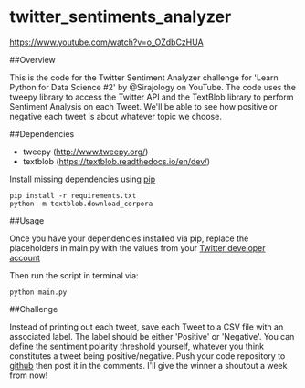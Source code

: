 # twitter_sentiments_analyzer
https://www.youtube.com/watch?v=o_OZdbCzHUA

##Overview

This is the code for the Twitter Sentiment Analyzer challenge for 'Learn Python for Data Science #2' by @Sirajology on YouTube. The code uses the tweepy library to access the Twitter API and the TextBlob library to perform Sentiment Analysis on each Tweet. We'll be able to see how positive or negative each tweet is about whatever topic we choose. 

##Dependencies

* tweepy (http://www.tweepy.org/)
* textblob (https://textblob.readthedocs.io/en/dev/)

Install missing dependencies using [pip](https://pip.pypa.io/en/stable/installing/)  

```
pip install -r requirements.txt
python -m textblob.download_corpora
```

##Usage

Once you have your dependencies installed via pip, replace the placeholders in main.py with the values from your [Twitter developer account](https://apps.twitter.com/)   

Then run the script in terminal via:

```
python main.py
```
 

##Challenge

Instead of printing out each tweet, save each Tweet to a CSV file with an associated label. The label should be either 'Positive' or 'Negative'. You can define the sentiment polarity threshold yourself, whatever you think constitutes a tweet being positive/negative. Push your code repository to [github](https://help.github.com/articles/set-up-git/) then post it in the comments. I'll give the winner a shoutout a week from now!